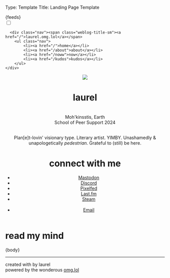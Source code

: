 Type: Template
Title: Landing Page Template

<!DOCTYPE html>
<html lang="en">
<head>
<title>laurel{separator}omg{separator}lol</title>
<meta charset="utf-8">
<meta name="viewport" content="width=device-width, initial-scale=1">
{feeds}
<style>
@import url('https://pvinis.github.io/iosevka-webfont/3.4.1/iosevka.css');
@import url('https://static.omg.lol/type/fontawesome-free/css/all.css');
@import url('https://static.omg.lol/type/font-md-io.css');
@import url('https://fonts.googleapis.com/css2?family=Lily+Script+One&display=swap');
</style>
<link rel="stylesheet" href="https://laurel.omg.lol/style.css">

<head>

<div class="top">
    <div class="toggle">
        <div class="darkmode">
          <input type="checkbox" class="checkbox" id="checkbox">
          <label for="checkbox" class="label"></label>
            <div class="ball"></div>
          </label>
        </div>
      </div>

      <div class="nav"><span class="weblog-title-sm"><a href="/">laurel.omg.lol</a></span>
        <ul class="nav">
            <li><a href="/">home</a></li> 
            <li><a href="/about">about</a></li>
            <li><a href="/noww">now</a></li>
            <li><a href="/kudos">kudos</a></li>
        </ul>
    </div>
</div>
</head>

<body>
<header>
    <div class="head-div">
        <div class="head-img">
    <img class="head-img" src="https://2ell.b-cdn.net/2ell2dark.png">
</div>
<div class="title">
	<h1 class="weblog-title">laurel <i style="color: var(--accent);" class="fas fa-badge-check"></i></h1>
    <br><i class="fa-solid fa-location-dot"></i> Moh'kinsstis, Earth
    <br><i class="fa-solid fa-graduation-cap"></i> School of Peer Support 2024
    <br><br>
        <p>Plan[e]t-lovin' visionary type. Literary artist. YIMBY. Unashamedly & unapologetically <i>pedestrian</i>. Grateful to (still) be here.</p>
    </div>
</div>
<div class="div-1">
    <h1 style="font-family: var(--heading);">connect with me</h1>
    <ul class="connect">
              <li>
                <span class="fa-li"><i class="fa-brands fa-mastodon"></i></span><a rel="me" href="https://social.lol/@laurel">Mastodon</a>
              </li>
              <li>
                <span class="fa-li"><i class="fa-brands fa-discord"></i></span><a rel="me" href="https://discordapp.com/users/susurrance">Discord</a>
              </li>
              <li>
                <span class="fa-li"><i class="fa-solid fa-camera"></i></span><a rel="me" href="https://pixey.org/laurel">Pixelfed</a>
              </li>
              <li>
                <span class="fa-li"><i class="fa-brands fa-lastfm"></i></span><a rel="me" href="https://www.last.fm/user/laurel___">Last.fm</a>
              </li>
              <li>
                <span class="fa-li"><i class="fa-brands fa-steam"></i></span><a rel="me" href="https://steamcommunity.com/id/2tongued/">Steam</a>
              </li><br>
              <li>
                <span class="fa-li"><i class="fa-solid fa-envelope"></i></span><a rel="me" href="mailto:laurel@omg.lol">Email</a>
              </li>
            </ul>
    </ul>
</div>
</header>

<main>
<div class="div-2">
    <h1 style="font-family: var(--heading);">read my mind</h1>
{body}
<hr>
</div>
</main>

<footer>
    <p>created with <i class="fas fa-heart"></i> by laurel
        <br>
    <i class="fas fas fa-plug" style="color: var(--color1)"></i> powered by the wonderous <a href="https://omg.lol">omg.lol</a></p>
</footer>

<script>
const checkbox =document.getElementById('checkbox')

checkbox.addEventListener('click',checkMode)

                      function checkMode() {
                            if (localStorage.getItem('isDarkMode')=='true'){
                                localStorage.setItem('isDarkMode', false)} 
                                else 
                                {localStorage.setItem('isDarkMode', true)}
                                toggle();
                        };

                        function toggle(){
                            if (localStorage.getItem('isDarkMode')=='true'){
                            
                                document.body.classList.add('dark-mode');
                        }
                        if (localStorage.getItem('isDarkMode') === 'false'){
                                
                            document.body.classList.remove('dark-mode');
                            };
                        }
                        toggle()
</script>
</body>
</html>